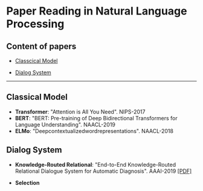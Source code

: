 Paper Reading in Natural Language Processing  
=================


Content of papers
---------------------
* [Classcical Model](https://github.com/ZhanHaolan316/NLP-PaperReading/tree/master/papers/classical%20model)

* [Dialog System](https://github.com/ZhanHaolan316/NLP-PaperReading/tree/master/papers/dialog-system)
_____________________



Classical Model
---------------------
* **Transformer**: "Attention is All You Need". NIPS-2017
* **BERT**: "BERT: Pre-training of Deep Bidirectional Transformers for Language Understanding". NAACL-2019
* **ELMo**: "Deepcontextualizedwordrepresentations". NAACL-2018




Dialog System
---------------------  
* **Knowledge-Routed Relational**: "End-to-End Knowledge-Routed Relational Dialogue System for Automatic Diagnosis". AAAI-2019 [[PDF]](https://github.com/ZhanHaolan316/NLP-PaperReading/blob/master/papers/dialog-system/AAAI2019-End-to-EndKnowledge-RoutedRelationalDialogueSystemfor%20AutomaticDiagnosis.pdf)

* **Selection**

